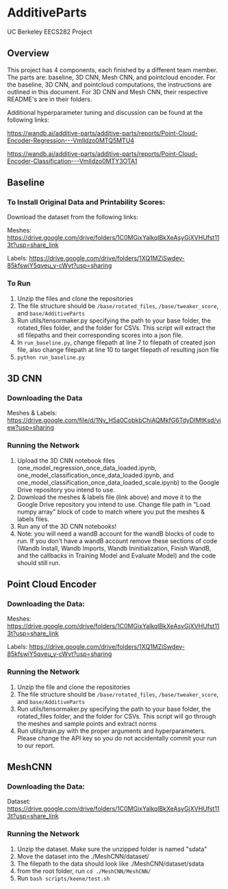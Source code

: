 # AdditiveParts
UC Berkeley EECS282 Project

## Overview
This project has 4 components, each finished by a different team member. The parts are: baseline, 3D CNN, Mesh CNN, and pointcloud encoder. For the baseline, 3D CNN, and pointcloud computations, the instructions are outlined in this document. For 3D CNN and Mesh CNN, their respective README's are in their folders.

Additional hyperparameter tuning and discussion can be found at the following links:

https://wandb.ai/additive-parts/additive-parts/reports/Point-Cloud-Encoder-Regression---Vmlldzo0MTQ5MTU4

https://wandb.ai/additive-parts/additive-parts/reports/Point-Cloud-Encoder-Classification---Vmlldzo0MTY3OTA1


## Baseline
### To Install Original Data and Printability Scores:
Download the dataset from the following links:

Meshes: https://drive.google.com/drive/folders/1C0MGixYalkqlBkXeAsyGjXVHUfst113t?usp=share_link

Labels: https://drive.google.com/drive/folders/1XQ1MZiSwdev-85kfswiY5qveu_y-cWvt?usp=sharing
### To Run
1. Unzip the files and clone the repositories
2. The file structure should be `/base/rotated_files`, `/base/tweaker_score`, and `base/AdditiveParts`
3. Run utils/tensormaker.py specifying the path to your base folder, the rotated_files folder, and the folder for CSVs. This script will extract the stl filepaths and their corresponding scores into a json file.
4. In `run_baseline.py`, change filepath at line 7 to filepath of created json file, also change filepath at line 10 to target filepath of resulting json file
6. ```python run_baseline.py```

## 3D CNN
### Downloading the Data
Meshes & Labels: https://drive.google.com/file/d/1Ny_H5a0CobkbChiAQMkfG6TdyDIMtKsd/view?usp=sharing

### Running the Network
1. Upload the 3D CNN notebook files (one_model_regression_once_data_loaded.ipynb, one_model_classification_once_data_loaded.ipynb, and one_model_classification_once_data_loaded_scale.ipynb) to the Google Drive repository you intend to use.
2. Download the meshes & labels file (link above) and move it to the Google Drive repository you intend to use. Change file path in "Load numpy array" block of code to match where you put the meshes & labels files.
3. Run any of the 3D CNN notebooks!
4. Note: you will need a wandB account for the wandB blocks of code to run. If you don't have a wandB account remove these sections of code (Wandb Install, Wandb Imports, Wandb Ininitialization, Finish WandB, and the callbacks in Training Model and Evaluate Model) and the code should still run.

## Point Cloud Encoder
### Downloading the Data:
Meshes: https://drive.google.com/drive/folders/1C0MGixYalkqlBkXeAsyGjXVHUfst113t?usp=share_link

Labels: https://drive.google.com/drive/folders/1XQ1MZiSwdev-85kfswiY5qveu_y-cWvt?usp=sharing
### Running the Network
1. Unzip the file and clone the repositories
2. The file structure should be `/base/rotated_files`, `/base/tweaker_score`, and `base/AdditiveParts`
3. Run utils/tensormaker.py specifying the path to your base folder, the rotated_files folder, and the folder for CSVs. This script will go through the meshes and sample points and extract norms
4. Run utils/train.py with the proper arguments and hyperparameters. Please change the API key so you do not accidentally commit your run to our report.


## MeshCNN
### Downloading the Data:
Dataset: https://drive.google.com/drive/folders/1C0MGixYalkqlBkXeAsyGjXVHUfst113t?usp=share_link
### Running the Network
1. Unzip the dataset. Make sure the unzipped folder is named "sdata"
2. Move the dataset into the ./MeshCNN/dataset/
3. The filepath to the data should look like ./MeshCNN/dataset/sdata
4. from the root folder, run `cd ./MeshCNN/MeshCNN/`
6. Run `bash scripts/keene/test.sh`
